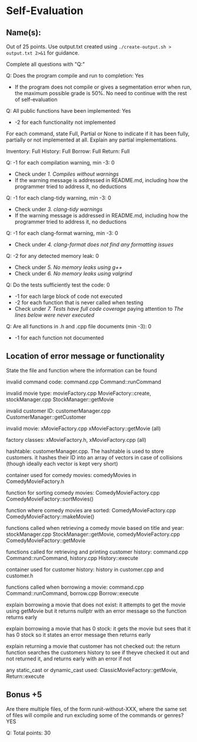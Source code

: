 # Self-Evaluation

## Name(s): 

Out of 25 points. Use output.txt created using 
`./create-output.sh > output.txt 2>&1` for guidance.

Complete all questions with "Q:"

Q: Does the program compile and run to completion: Yes

- If the program does not compile or gives a segmentation error when run, 
the maximum possible grade is 50%. No need to continue with the rest of self-evaluation

Q: All public functions have been implemented: Yes

- -2 for each functionality not implemented

For each command, state Full, Partial or None to indicate 
if it has been fully, partially or not implemented at all.
Explain any partial implementations.

Inventory: Full
History: Full
Borrow: Full
Return: Full


Q: -1 for each compilation warning, min -3: 0

- Check under *1. Compiles without warnings*
- If the warning message is addressed in README.md, including how the programmer tried to address it, no deductions

Q: -1 for each clang-tidy warning, min -3: 0

- Check under *3. clang-tidy warnings*
- If the warning message is addressed in README.md, including how the programmer tried to address it, no deductions

Q: -1 for each clang-format warning, min -3: 0

- Check under *4. clang-format does not find any formatting issues*


Q: -2 for any detected memory leak: 0

- Check under *5. No memory leaks using g++*
- Check under *6. No memory leaks using valgrind*

Q: Do the tests sufficiently test the code: 0

- -1 for each large block of code not executed
- -2 for each function that is never called when testing
- Check under *7. Tests have full code coverage* paying attention to *The lines below were never executed*

Q: Are all functions in .h and .cpp file documents (min -3): 0

- -1 for each function not documented

## Location of error message or functionality

State the file and function where the information can be found

invalid command code: command.cpp Command::runCommand

invalid movie type: movieFactory.cpp MovieFactory::create, stockManager.cpp StockManager::getMovie

invalid customer ID: customerManager.cpp CustomerManager::getCustomer
 
invalid movie: xMovieFactory.cpp xMovieFactory::getMovie (all)

factory classes: xMovieFactory.h, xMovieFactory.cpp (all)

hashtable: customerManager.cpp. The hashtable is used to store customers. it hashes their ID into an array of vectors in case of collisions (though ideally each vector is kept very short)

container used for comedy movies: comedyMovies in ComedyMovieFactory.h

function for sorting comedy movies: ComedyMovieFactory.cpp ComedyMovieFactory::sortMovies()

function where comedy movies are sorted: ComedyMovieFactory.cpp ComedyMovieFactory::makeMovie()

functions called when retrieving a comedy movie based on title and year: stockManager.cpp StockManager::getMovie, comedyMovieFactory.cpp ComedyMovieFactory::getMovie

functions called for retrieving and printing customer history: command.cpp Command::runCommand, history.cpp History::execute

container used for customer history: history in customer.cpp and customer.h

functions called when borrowing a movie: command.cpp Command::runCommand, borrow.cpp Borrow::execute

explain borrowing a movie that does not exist: it attempts to get the movie using getMovie but it returns nullptr with an error message so the function returns early

explain borrowing a movie that has 0 stock: it gets the movie but sees that it has 0 stock so it states an error message then returns early

explain returning a movie that customer has not checked out: the return function searches the customers history to see if theyve checked it out and not returned it, and returns early with an error if not

any static_cast or dynamic_cast used: ClassicMovieFactory::getMovie, Return::execute

## Bonus +5

Are there multiple files, of the form runit-without-XXX, where the same set of files will compile and run excluding some of the commands or genres? YES




Q: Total points: 30